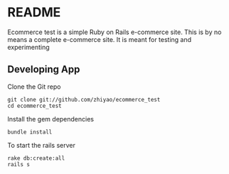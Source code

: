 # README

Ecommerce test is a simple Ruby on Rails e-commerce site. This is by no
means a complete e-commerce site. It is meant for testing and
experimenting

## Developing App

Clone the Git repo

    git clone git://github.com/zhiyao/ecommerce_test
    cd ecommerce_test

Install the gem dependencies

    bundle install

To start the rails server

    rake db:create:all
    rails s


